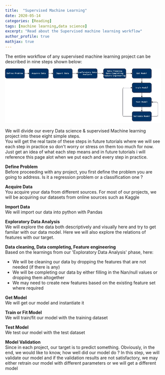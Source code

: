 ```yaml
---
title:  "Supervised Machine Learning"
date: 2020-05-14
categories: [Reading]
tags: [machine learning,data science]
excerpt: "Read about the Supervised machine learning workflow"
author_profile: true
mathjax: true
---
```


The entire workflow of any supervised machine learning project can be described in nine steps shown below:  

![Machine learning flow](/assets/images/machine_learning_flow.jpg)

We will divide our every Data science & supervised Machine learning project into these eight simple steps.  
You will get the real taste of these steps in future tutorials where we will see each step in practice so don't worry or stress on them too much for now. Just get an idea of what each step means and in future tutorials i will reference this page alot when we put each and every step in practice.

**Define Problem**  
Before proceeding with any project, you first define the problem you are going to address. Is it a regression problem or a classification one ?

**Acquire Data**  
You acquire your data from different sources. For most of our projects, we will be acquiring our datasets from online sources such as Kaggle

**Import Data**  
We will import our data into python with Pandas

**Exploratory Data Analysis**  
We will explore the data both descriptively and visually here and try to get familar with our data model. Here we will also explore the relations of features with our target.

**Data cleaning, Data completing, Feature engineering**  
Based on the learnings from our 'Exploratory Data Analysis' phase, here:
- We will be cleaning our data by dropping the features that are not needed (if there is any)
- We will be completing our data by either filling in the Nan/null values or dropping them altogether
- We may need to create new features based on the existing feature set where required

**Get Model**  
We will get our model and instantiate it

**Train or Fit Model**  
We will train/fit our model with the training dataset

**Test Model**  
We test our model with the test dataset

**Model Validation**  
Since in each project, our target is to predict something. Obviously, in the end, we would like to know, how well did our model do ? In this step, we will validate our model and if the validation results are not satisfactory, we may either retrain our model with different parameters or we will get a different model

